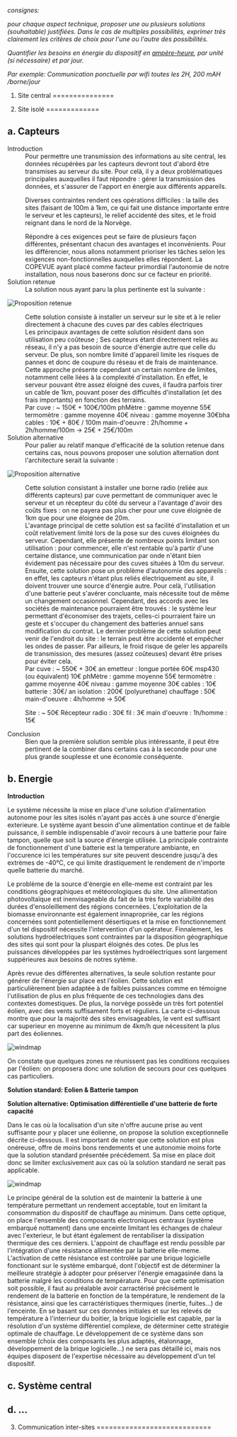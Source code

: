 *consignes:*

*pour chaque aspect technique, proposer une ou plusieurs solutions (souhaitable) justifiées. Dans le cas de multiples possibilités, exprimer très clairement les critères de choix pour l'une ou l'autre des possibilités.*

*Quantifier les besoins en énergie du dispositif en [ampère-heure](http://fr.wikipedia.org/wiki/Amp%C3%A8re-heure), par unité (si nécessaire) et par jour.*

*Par exemple: Communication ponctuelle par wifi toutes les 2H, 200 mAH /borne/jour*


1. Site central
===============


2. Site isolé
=============

a. Capteurs
-----------

<dl>
  <dt>Introduction</dt>
  <dd>
  Pour permettre une transmission des informations au site central, les données récupérées par les capteurs devront tout d'abord être transmises 
   au serveur du site. Pour celà, il y a deux problématiques principales auxquelles il faut répondre : gérer la transmission des données, et s'assurer
   de l'apport en énergie aux différents appareils.
   
  Diverses contraintes rendent ces opérations difficiles : la taille des sites (faisant de 100m à 1km, ce qui fait une distance importante entre le serveur
   et les capteurs), le relief accidenté des sites, et le froid reignant dans le nord de la Norvège.
  </dd>
  <dd>
  Répondre à ces exigences peut se faire de plusieurs façon différentes, présentant chacun des avantages et inconvénients. Pour les différencier,
   nous allons notamment prioriser les tâches selon les exigences non-fonctionnelles auxquelles elles répondent. La COPEVUE ayant placé comme facteur
   primordial l'autonomie de notre installation, nous nous baserons donc sur ce facteur en priorité.
  </dd>
  
  <dt>Solution retenue</dt>
  <dd>
  La solution nous ayant paru la plus pertinente est la suivante :</dd>
</dl>
  
  ![Proposition retenue](https://raw.github.com/Hexanome4113/projet-ingenierie/master/images/Solution_retenue.png)
  
<dl>
  <dd>
  Cette solution consiste à installer un serveur sur le site et à le relier directement à chacune des cuves par des cables électriques
  </dd>
  <dd>
  Les principaux avantages de cette solution résident dans son utilisation peu coûteuse ; Ses capteurs étant directement reliés au réseau, 
   il n'y a pas besoin de source d'énergie autre que celle du serveur. De plus, son nombre limité d'appareil limite les risques de pannes 
   et donc de coupure du réseau et de frais de maintenance.
  </dd>
  <dd>
  Cette approche présente cependant un certain nombre de limites, notamment celle liées à la complexité d'installation. En effet, le serveur pouvant
   être assez éloigné des cuves, il faudra parfois tirer un cable de 1km, pouvant poser des difficultés d'installation (et des frais importants) en fonction
   des terrains.
  </dd>
  <dd>
  Par cuve : ~ 150€ + 100€/100m
  phMètre : gamme moyenne 55€
  termomètre : gamme moyenne 40€
  niveau : gamme moyenne 30€bha
  cables : 10€ + 80€ / 100m
  main-d'oeuvre : 2h/homme + 2h/homme/100m -> 25€ + 25€/100m
  </dd>

  <dt>Solution alternative</dt>
  <dd>
  Pour palier au relatif manque d'efficacité de la solution retenue dans certains cas, nous pouvons proposer une solution alternation dont l'architecture serait la suivante :
  </dd>
</dl>

  ![Proposition alternative](https://raw.github.com/Hexanome4113/projet-ingenierie/master/images/Solution_alternative.png)
  
<dl>
  <dd>
  Cette solution consistant à installer une borne radio (reliée aux différents capteurs) par cuve permettant de communiquer avec le serveur et un récepteur du côté du serveur a l'avantage d'avoir des coûts fixes : on ne payera pas plus cher 
   pour une cuve éloignée de 1km que pour une éloignée de 20m.
  </dd>
  <dd>
  L'avantage principal de cette solution est sa facilité d'installation et un coût relativement limité lors de la pose sur des cuves éloignées du serveur. Cependant, elle présente de nombreux points limitant son utilisation : pour commencer,
   elle n'est rentable qu'à partir d'une certaine distance, une communication par onde n'étant bien évidement pas nécessaire pour des cuves situées à 10m du serveur. Ensuite, cette solution pose un problème d'autonomie des appareils : en effet,
    les capteurs n'étant plus reliés électriquement au site, il doivent trouver une source d'énergie autre. Pour celà, l'utilisation d'une batterie peut s'avérer concluante, mais nécessite tout de même un changement occasionnel. Cependant, des accords
	avec les sociétés de maintenance pourraient être trouvés : le système leur permettant d'économiser des trajets, celles-ci pourraient faire un geste et s'occuper du changement des batteries annuel sans modification du contrat. Le dernier problème de cette
	solution peut venir de l'endroit du site : le terrain peut être accidenté et empêcher les ondes de passer. Par ailleurs, le froid risque de geler les appareils de transmission, des mesures (assez coûteuses) devant être prises pour éviter cela.
  </dd>
  <dd>
  Par cuve : ~ 550€ + 30€ an
  emetteur : longue portée 60€
  msp430 (ou équivalent) 10€
  phMètre : gamme moyenne 55€
  termomètre : gamme moyenne 40€
  niveau : gamme moyenne 30€
  cables : 10€
  batterie : 30€/ an
  isolation : 200€ (polyurethane) 
  chauffage : 50€
  main-d'oeuvre : 4h/homme -> 50€
  
  Site : ~ 50€
  Récepteur radio : 30€
  fil : 3€
  main d'oeuvre : 1h/homme : 15€
  </dd>

<dt>Conclusion</dt>
  <dd>Bien que la première solution semble plus intéressante, il peut être pertinent de la combiner dans certains cas à la seconde pour une plus grande souplesse et une économie conséquente.
</dl>

b. Energie
----------

 **Introduction**

Le système nécessite la mise en place d'une solution d'alimentation autonome pour les sites isolés n'ayant pas accès à une source d'énergie exterieure. Le système ayant besoin d'une alimentation continue et de faible puissance, il semble indispensable d'avoir recours à une batterie pour faire tampon, quelle que soit la source d'énergie utilisée. La principale contrainte de fonctionnement d'une batterie est la temperature ambiante, en l'occurence ici les températures sur site peuvent descendre jusqu'à des extrèmes de -40°C, ce qui limite drastiquement le rendement de n'importe quelle batterie du marché.


Le problème de la source d'énergie en elle-meme est contraint par les conditions géographiques et météorologiques du site. Une allimentation photovoltaïque est inenvisageable du fait de la très forte variabilité des durées d'ensoleillement des régions concernées. L'exploitation de la biomasse environnante est également innapropriée, car les régions concernées sont potentiellement désertiques et la mise en fonctionnement d'un tel dispositif nécessite l'intervention d'un opérateur. Finnalement, les solutions hydroélectriques sont contraintes par la disposition géographique des sites qui sont pour la pluspart éloignés des cotes. De plus les puissances développées par les systèmes hydroélectriques sont largement suppérieures aux besoins de notres sytème.

Après revue des différentes alternatives, la seule solution restante pour générer de l'énergie sur place est l'éolien. Cette solution est particulièrement bien adaptée à de faibles puissances comme en témoigne l'utilisation de plus en plus fréquente de ces technologies dans des contextes domestiques. De plus, la norvège possède un très fort potentiel éolien, avec des vents suffisament forts et réguliers. La carte ci-dessous montre que pour la majorité des sites envisageables, le vent est suffisant car superieur en moyenne au minimum de 4km/h que nécessitent la plus part des éoliennes.


![windmap](http://raw.github.com/Hexanome4113/projet-ingenierie/master/images/misc/windmap.png "carte des vents du nord de la Norvège")

On constate que quelques zones ne réunissent pas les conditions recquises par l'éolien: on proposera donc une solution de secours pour ces quelques cas particuliers.

**Solution standard: Eolien & Batterie tampon**

**Solution alternative: Optimisation différentielle d'une batterie de forte capacité**

Dans le cas où la localisation d'un site n'offre aucune prise au vent suffisante pour y placer une éolienne, on propose la solution exceptionnelle décrite ci-dessous. Il est important de noter que cette solution est plus onéreuse, offre de moins bons rendements et une autonomie moins forte que la solution standard présentée précédement. Sa mise en place doit donc se limiter exclusivement aux cas où la solution standard ne serait pas applicable.


![windmap](https://raw.github.com/Hexanome4113/projet-ingenierie/master/images/misc/energie-sol-alternative.png "schéma de la solution alternative")

Le principe général de la solution est de maintenir la batterie à une température permettant un rendement acceptable, tout en limitant la consommation du dispositif de chauffage au minimum. Dans cette optique, on place l'ensemble des composants electroniques centraux (système embarqué nottament) dans une enceinte limitant les échanges de chaleur avec l'exterieur, le but étant également de rentabiliser la dissipation thermique des ces derniers. L'appoint de chauffage est rendu possible par l'intégration d'une résistance allimentée par la batterie elle-meme. L'activation de cette résistance est controlée par une brique logicielle fonctionant sur le système embarqué, dont l'objectif est de déterminer la meilleure stratégie à adopter pour préserver l'énergie emagasinée dans la batterie malgré les conditions de température. Pour que cette optimisation soit possible, il faut au préalable avoir carractérisé précisément le rendement de la batterie en fonction de la température, le rendement de la résistance, ainsi que les carractéristiques thermiques (inertie, fuites...) de l'enceinte. En se basant sur ces données initiales et sur les relevés de température à l'interrieur du boitier, la brique logicielle est capable, par la résolution d'un système différentiel complexe, de déterminer cette stratégie optimale de chauffage. Le développement de ce système dans son ensemble (choix des composants les plus adaptés, étalonnage, développement de la brique logicielle...) ne sera pas détaillé ici, mais nos équipes disposent de l'expertise nécessaire au développement d'un tel dispositif.


c. Système central
------------------

d. ...
------


3. Communication inter-sites
============================
